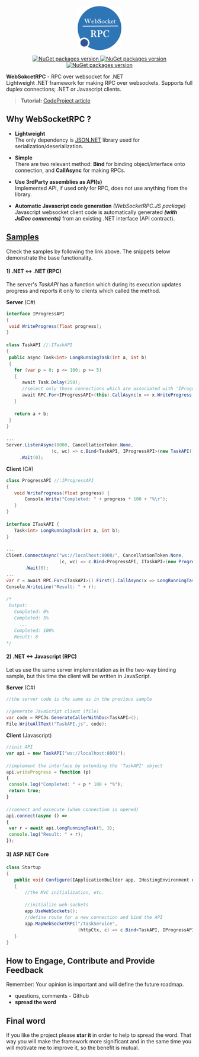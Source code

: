 <p align="center">
    <a href="https://www.nuget.org/profiles/dajuric"> <img src="Deploy/Logo/Logo-big.png" alt="WebSocketRPC logo" width="120" align="center"> </a>
</p>

<p align="center">
    <a href="https://www.nuget.org/packages/WebsocketRPC/"> <img src="https://img.shields.io/badge/WebSokcetRPC-v1.x-blue.svg?style=flat-square" alt="NuGet packages version"/>  </a>
    <a href="https://www.nuget.org/packages/WebsocketRPC.JS/"> <img src="https://img.shields.io/badge/WebSokcetRPC.JS-v1.x-blue.svg?style=flat-square" alt="NuGet packages version"/>  </a>
    <a href="https://www.nuget.org/packages/WebsocketRPC.AspCore/"> <img src="https://img.shields.io/badge/WebSokcetRPC.AspCore-v1.x-blue.svg?style=flat-square" alt="NuGet packages version"/>  </a>
</p>

**WebSokcetRPC** - RPC over websocket for .NET    
Lightweight .NET framework for making RPC over websockets. Supports full duplex connections; .NET or Javascript clients. 

 > **Tutorial:** <a href="https://www.codeproject.com/Articles/1210957/Introducing-Lightweight-WebSocket-RPC-Library-for" target="_blank">CodeProject article</a>


## Why WebSocketRPC ?

+ **Lightweight**   
The only dependency is <a href="https://www.newtonsoft.com/json">JSON.NET</a> library used for serialization/deserialization.

+ **Simple**   
There are two relevant method: **Bind** for binding object/interface onto connection, and **CallAsync** for making RPCs.

+ **Use 3rdParty assemblies as API(s)**   
Implemented API, if used only for RPC, does not use anything from the library.

+ **Automatic Javascript code generation** *(WebSocketRPC.JS package)*  
 Javascript websocket client code is automatically generated **_(with JsDoc comments)_** from an existing .NET
                        interface (API contract).

 
## <a href="Samples/"> Samples</a>

Check the samples by following the link above. The snippets below demonstrate the base functionality.

#### 1) .NET <-> .NET (RPC)
The server's *TaskAPI* has a function which during its execution updates progress and reports it only to clients which called the method.

**Server** (C#)
 ``` csharp
interface IProgressAPI
{
  void WriteProgress(float progress);
}

class TaskAPI //:ITaskAPI
{
  public async Task<int> LongRunningTask(int a, int b)
  {
    for (var p = 0; p <= 100; p += 5)
    {
       await Task.Delay(250);
       //select only those connections which are associated with 'IProgressAPI' and with 'this' object.
       await RPC.For<IProgressAPI>(this).CallAsync(x => x.WriteProgress((float)p / 100));
    }
		
    return a + b;
  }
}

...
Server.ListenAsync(8000, CancellationToken.None, 
                  (c, wc) => c.Bind<TaskAPI, IProgressAPI>(new TaskAPI()))
      .Wait(0);
 ``` 
 
**Client** (C#)
``` csharp
class ProgressAPI //:IProgressAPI
{
   void WriteProgress(float progress) {
       Console.Write("Completed: " + progress * 100 + "%\r");
   }
}

interface ITaskAPI {
   Task<int> LongRunningTask(int a, int b);
}

...
Client.ConnectAsync("ws://localhost:8000/", CancellationToken.None, 
                    (c, wc) => c.Bind<ProgressAPI, ITaskAPI>(new ProgressAPI()))
       .Wait(0);
...
var r = await RPC.For<ITaskAPI>().First().CallAsync(x => LongRunningTask(5, 3)); 
Console.WriteLine("Result: " + r);

/*
 Output:
   Completed: 0%
   Completed: 5%
     ...
   Completed: 100%
   Result: 8
*/ 
 ``` 

#### 2) .NET <-> Javascript (RPC)
Let us use the same server implementation as in the two-way binding sample, but this time the client will be written in JavaScript.

**Server** (C#)
 ``` csharp
//the server code is the same as in the previous sample

//generate JavaScript client (file)
var code = RPCJs.GenerateCallerWithDoc<TaskAPI>();
File.WriteAllText("TaskAPI.js", code);
 ``` 

 **Client** (Javascript)
  ``` javascript
//init API
var api = new TaskAPI("ws://localhost:8001");

//implement the interface by extending the 'TaskAPI' object
api.writeProgress = function (p)
{
   console.log("Completed: " + p * 100 + "%");
   return true;
}

//connect and excecute (when connection is opened)
api.connect(async () => 
{
   var r = await api.longRunningTask(5, 3);
   console.log("Result: " + r);
});
 ``` 
 
#### 3) ASP.NET Core
 ``` csharp
class Startup
{
    public void Configure(IApplicationBuilder app, IHostingEnvironment env)
    {
        //the MVC initialization, etc.

        //initialize web-sockets
        app.UseWebSockets();
        //define route for a new connection and bind the API
        app.MapWebSocketRPC("/taskService", 
                            (httpCtx, c) => c.Bind<TaskAPI, IProgressAPI>(new TaskAPI()));
    }
}  
 ```
  
## How to Engage, Contribute and Provide Feedback  
Remember: Your opinion is important and will define the future roadmap.
+ questions, comments - Github
+ **spread the word** 

## Final word
If you like the project please **star it** in order to help to spread the word. That way you will make the framework more significant and in the same time you will motivate me to improve it, so the benefit is mutual.
